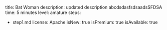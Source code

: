 title: Bat Woman
description: updated description abcdsdasfsdsaadsSFDSA
time: 5 minutes
level: amature
steps:
  - step1.md
license: Apache
isNew: true
isPremium: true
isAvailable: true
